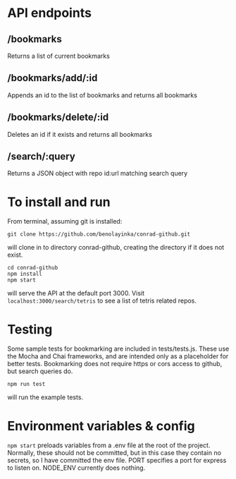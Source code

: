# API endpoints
## /bookmarks
Returns a list of current bookmarks

## /bookmarks/add/:id
Appends an id to the list of bookmarks and returns all bookmarks

## /bookmarks/delete/:id
Deletes an id if it exists and returns all bookmarks

## /search/:query
Returns a JSON object with repo id:url matching search query

# To install and run
From terminal, assuming git is installed:

```
git clone https://github.com/benolayinka/conrad-github.git
```

will clone in to directory conrad-github, creating the directory if it does not exist.

```
cd conrad-github
npm install
npm start
```

will serve the API at the default port 3000. Visit ```localhost:3000/search/tetris``` to see a list of tetris related repos.

# Testing
Some sample tests for bookmarking are included in tests/tests.js. These use the Mocha and Chai frameworks, and are intended only as a placeholder for better tests. Bookmarking does not require https or cors access to github, but search queries do.

```
npm run test
```

will run the example tests.

# Environment variables & config
```npm start``` preloads variables from a .env file at the root of the project. Normally, these should not be committed, but in this case they contain no secrets, so I have committed the env file. PORT specifies a port for express to listen on. NODE_ENV currently does nothing.
